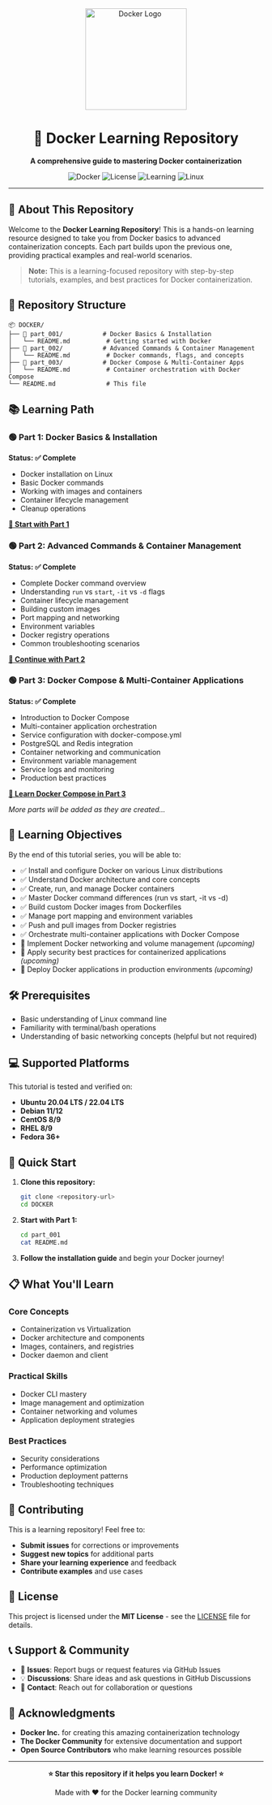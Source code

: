<div align="center">
  <img src="https://www.docker.com/wp-content/uploads/2022/03/vertical-logo-monochromatic.png" alt="Docker Logo" width="200"/>
  
  # 🐳 Docker Learning Repository
  
  **A comprehensive guide to mastering Docker containerization**
  
  ![Docker](https://img.shields.io/badge/Docker-2496ED?style=for-the-badge&logo=docker&logoColor=white)
  ![License](https://img.shields.io/badge/License-MIT-green.svg?style=for-the-badge)
  ![Learning](https://img.shields.io/badge/Learning-Progress-blue?style=for-the-badge)
  ![Linux](https://img.shields.io/badge/Linux-FCC624?style=for-the-badge&logo=linux&logoColor=black)
  
</div>

---

## 📖 About This Repository

Welcome to the **Docker Learning Repository**! This is a hands-on learning resource designed to take you from Docker basics to advanced containerization concepts. Each part builds upon the previous one, providing practical examples and real-world scenarios.

> **Note:** This is a learning-focused repository with step-by-step tutorials, examples, and best practices for Docker containerization.

## 🚀 Repository Structure

```
📦 DOCKER/
├── 📁 part_001/           # Docker Basics & Installation
│   └── README.md          # Getting started with Docker
├── 📁 part_002/           # Advanced Commands & Container Management
│   └── README.md          # Docker commands, flags, and concepts
├── 📁 part_003/           # Docker Compose & Multi-Container Apps
│   └── README.md          # Container orchestration with Docker Compose
└── README.md              # This file
```

## 📚 Learning Path

### 🟢 Part 1: Docker Basics & Installation
**Status: ✅ Complete**
- Docker installation on Linux
- Basic Docker commands
- Working with images and containers
- Container lifecycle management
- Cleanup operations

**[📖 Start with Part 1](./part_001/README.md)**

### 🟢 Part 2: Advanced Commands & Container Management
**Status: ✅ Complete**
- Complete Docker command overview
- Understanding `run` vs `start`, `-it` vs `-d` flags
- Container lifecycle management
- Building custom images
- Port mapping and networking
- Environment variables
- Docker registry operations
- Common troubleshooting scenarios

**[📖 Continue with Part 2](./part_002/README.md)**

### 🟢 Part 3: Docker Compose & Multi-Container Applications
**Status: ✅ Complete**
- Introduction to Docker Compose
- Multi-container application orchestration
- Service configuration with docker-compose.yml
- PostgreSQL and Redis integration
- Container networking and communication
- Environment variable management
- Service logs and monitoring
- Production best practices

**[📖 Learn Docker Compose in Part 3](./part_003/README.md)**

*More parts will be added as they are created...*

## 🎯 Learning Objectives

By the end of this tutorial series, you will be able to:

- ✅ Install and configure Docker on various Linux distributions
- ✅ Understand Docker architecture and core concepts
- ✅ Create, run, and manage Docker containers
- ✅ Master Docker command differences (run vs start, -it vs -d)
- ✅ Build custom Docker images from Dockerfiles
- ✅ Manage port mapping and environment variables
- ✅ Push and pull images from Docker registries
- ✅ Orchestrate multi-container applications with Docker Compose
- 🔄 Implement Docker networking and volume management *(upcoming)*
- 🔄 Apply security best practices for containerized applications *(upcoming)*
- 🔄 Deploy Docker applications in production environments *(upcoming)*

## 🛠️ Prerequisites

- Basic understanding of Linux command line
- Familiarity with terminal/bash operations
- Understanding of basic networking concepts (helpful but not required)

## 💻 Supported Platforms

This tutorial is tested and verified on:

- **Ubuntu 20.04 LTS / 22.04 LTS**
- **Debian 11/12**
- **CentOS 8/9**
- **RHEL 8/9**
- **Fedora 36+**

## 🚀 Quick Start

1. **Clone this repository:**
   ```bash
   git clone <repository-url>
   cd DOCKER
   ```

2. **Start with Part 1:**
   ```bash
   cd part_001
   cat README.md
   ```

3. **Follow the installation guide** and begin your Docker journey!

## 📋 What You'll Learn

### Core Concepts
- Containerization vs Virtualization
- Docker architecture and components
- Images, containers, and registries
- Docker daemon and client

### Practical Skills
- Docker CLI mastery
- Image management and optimization
- Container networking and volumes
- Application deployment strategies

### Best Practices
- Security considerations
- Performance optimization
- Production deployment patterns
- Troubleshooting techniques

## 🤝 Contributing

This is a learning repository! Feel free to:

- **Submit issues** for corrections or improvements
- **Suggest new topics** for additional parts
- **Share your learning experience** and feedback
- **Contribute examples** and use cases

## 📄 License

This project is licensed under the **MIT License** - see the [LICENSE](LICENSE) file for details.

## 📞 Support & Community

- 🐛 **Issues**: Report bugs or request features via GitHub Issues
- 💡 **Discussions**: Share ideas and ask questions in GitHub Discussions
- 📧 **Contact**: Reach out for collaboration or questions

## 🎉 Acknowledgments

- **Docker Inc.** for creating this amazing containerization technology
- **The Docker Community** for extensive documentation and support
- **Open Source Contributors** who make learning resources possible

---

<div align="center">
  
  **⭐ Star this repository if it helps you learn Docker! ⭐**
  
  Made with ❤️ for the Docker learning community
  
</div>